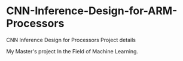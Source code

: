 # CNN-Inference-Design-for-ARM-Processors
CNN Inference Design for Processors Project details 

My Master's project In the Field of Machine Learning.


